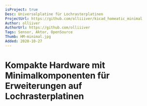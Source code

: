```yaml
---
isProject: true
Desc: Universalplatine für Lochrasterplatinen
ProjectUrl: https://github.com/olliiiver/kicad_homeatic_minimal
Author: olliiver
AuthorUrl: https://github.com/olliiiver
Tags: Sensor, Aktor, OpenSource
Thumb: HM-minimal.jpg
Added: 2020-10-27
---
```


# Kompakte Hardware mit Minimalkomponenten für Erweiterungen auf Lochrasterplatinen

